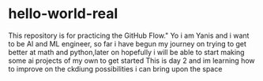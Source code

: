 # hello-world-real
This repository is for practicing the GitHub Flow."
Yo i am Yanis and i want to be AI and ML engineer, so far i have begun my journey on trying to get better at math and python,later on hopefully i will be able to start making some ai projects of my own to get started
This is day 2 and im learning how to improve on the ckdiung possibilities i can bring upon the space

